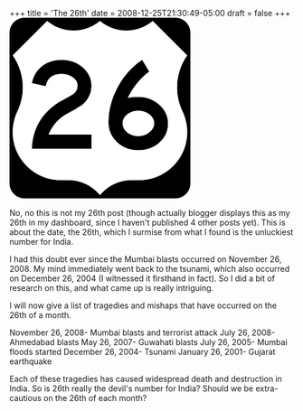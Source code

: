 +++
title = 'The 26th'
date = 2008-12-25T21:30:49-05:00
draft = false
+++
![26](../images/26.png)

No, no this is not my 26th post (though actually blogger displays this as my 26th in my dashboard, since I haven't published 4 other posts yet). This is about the date, the 26th, which I surmise from what I found is the unluckiest number for India.

I had this doubt ever since the Mumbai blasts occurred on November 26, 2008. My mind immediately went back to the tsunami, which also occurred on December 26, 2004 (I witnessed it firsthand in fact). So I did a bit of research on this, and what came up is really intriguing.

I will now give a list of tragedies and mishaps that have occurred on the 26th of a month.

November 26, 2008- Mumbai blasts and terrorist attack
July 26, 2008- Ahmedabad blasts
May 26, 2007- Guwahati blasts
July 26, 2005- Mumbai floods started
December 26, 2004- Tsunami
January 26, 2001- Gujarat earthquake

Each of these tragedies has caused widespread death and destruction in India. So is 26th really the devil's number for India? Should we be extra-cautious on the 26th of each month?
